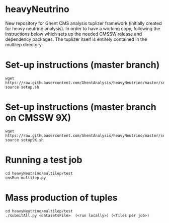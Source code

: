 # heavyNeutrino
New repository for Ghent CMS analysis tuplizer framework (initially created for heavy neutrino analysis).
In order to have a working copy, following the instructions below which sets up the needed CMSSW release and dependency packages.
The tuplizer itself is entirely contained in the multilep directory.

# Set-up instructions (master branch)
```
wget https://raw.githubusercontent.com/GhentAnalysis/heavyNeutrino/master/setup.sh
source setup.sh
```

# Set-up instructions (master branch on CMSSW 9X)
```
wget https://raw.githubusercontent.com/GhentAnalysis/heavyNeutrino/master/setup9X.sh
source setup9X.sh
```

# Running a test job
```
cd heavyNeutrino/multilep/test
cmsRun multilep.py
```

# Mass production of tuples
```
cd heavyNeutrino/multilep/test
./submitAll.py <datasetsFile>  (<run locally>) (<files per job>)
```
